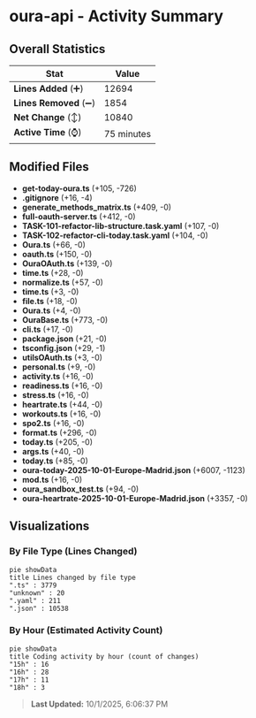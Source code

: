 # oura-api - Activity Summary 

## Overall Statistics

| Stat                   | Value                                                             |
| ---------------------- | ----------------------------------------------------------------- |
| **Lines Added** (➕)   | 12694                                          |
| **Lines Removed** (➖) | 1854                                        |
| **Net Change** (↕)    | 10840                |
| **Active Time** (⌚)   | 75 minutes |


## Modified Files
- **get-today-oura.ts** (+105, -726)
- **.gitignore** (+16, -4)
- **generate_methods_matrix.ts** (+409, -0)
- **full-oauth-server.ts** (+412, -0)
- **TASK-101-refactor-lib-structure.task.yaml** (+107, -0)
- **TASK-102-refactor-cli-today.task.yaml** (+104, -0)
- **Oura.ts** (+66, -0)
- **oauth.ts** (+150, -0)
- **OuraOAuth.ts** (+139, -0)
- **time.ts** (+28, -0)
- **normalize.ts** (+57, -0)
- **time.ts** (+3, -0)
- **file.ts** (+18, -0)
- **Oura.ts** (+4, -0)
- **OuraBase.ts** (+773, -0)
- **cli.ts** (+17, -0)
- **package.json** (+21, -0)
- **tsconfig.json** (+29, -1)
- **utilsOAuth.ts** (+3, -0)
- **personal.ts** (+9, -0)
- **activity.ts** (+16, -0)
- **readiness.ts** (+16, -0)
- **stress.ts** (+16, -0)
- **heartrate.ts** (+44, -0)
- **workouts.ts** (+16, -0)
- **spo2.ts** (+16, -0)
- **format.ts** (+296, -0)
- **today.ts** (+205, -0)
- **args.ts** (+40, -0)
- **today.ts** (+85, -0)
- **oura-today-2025-10-01-Europe-Madrid.json** (+6007, -1123)
- **mod.ts** (+16, -0)
- **oura_sandbox_test.ts** (+94, -0)
- **oura-heartrate-2025-10-01-Europe-Madrid.json** (+3357, -0)

## Visualizations

### By File Type (Lines Changed)

```mermaid
pie showData
title Lines changed by file type
".ts" : 3779
"unknown" : 20
".yaml" : 211
".json" : 10538
```

### By Hour (Estimated Activity Count)

```mermaid
pie showData
title Coding activity by hour (count of changes)
"15h" : 16
"16h" : 28
"17h" : 11
"18h" : 3
```


> **Last Updated:** 10/1/2025, 6:06:37 PM